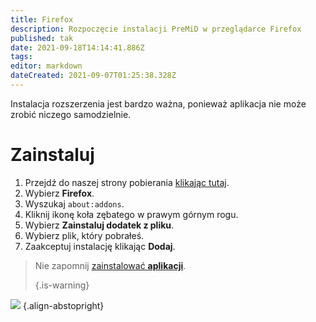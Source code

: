 ```yaml
---
title: Firefox
description: Rozpoczęcie instalacji PreMiD w przeglądarce Firefox
published: tak
date: 2021-09-18T14:14:41.886Z
tags:
editor: markdown
dateCreated: 2021-09-07T01:25:38.328Z
---
```


Instalacja rozszerzenia jest bardzo ważna, ponieważ aplikacja nie może zrobić niczego samodzielnie.

# Zainstaluj
1. Przejdź do naszej strony pobierania [klikając tutaj](https://premid.app/downloads).
2. Wybierz **Firefox**.
3. Wyszukaj `about:addons`.
4. Kliknij ikonę koła zębatego w prawym górnym rogu.
5. Wybierz **Zainstaluj dodatek z pliku**.
6. Wybierz plik, który pobrałeś.
7. Zaakceptuj instalację klikając **Dodaj**.

> Nie zapomnij [zainstalować **aplikacji**](/install). 
> 
> {.is-warning}

![](https://img.icons8.com/color/2x/firefox.png) {.align-abstopright}